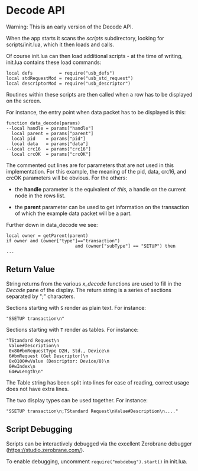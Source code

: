 # Decode API

Warning: This is an early version of the Decode API.

When the app starts it scans the *scripts* subdirectory,
looking for scripts/init.lua, which it then loads and calls.

Of course init.lua can then load additional scripts -
at the time of writing, init.lua contains these load commands:

    local defs          = require("usb_defs")
    local stdRequestMod = require("usb_std_request")
    local descriptorMod = require("usb_descriptor")

Routines within these scripts are then called when a row has
to be displayed on the screen.

For instance, the entry point when data packet has to be
displayed is this:

    function data_decode(params)
    --local handle = params["handle"]
      local parent = params["parent"]
      local pid    = params["pid"]
      local data   = params["data"]
    --local crc16  = params["crc16"]
      local crcOK  = params["crcOK"]

The commented out lines are for parameters that are not used
in this implementation.
For this example, the meaning of the pid, data, crc16, and crcOK
parameters will be obvious.
For the others:

- the **handle** parameter is the equivalent of *this*,
a handle on the current node in the rows list.

- the **parent** parameter can be used to get information on the transaction
of which the example data packet will be a part.

Further down in data_decode we see:

    local owner = getParent(parent)
    if owner and (owner["type"]=="transaction")
                              and (owner["subType"] == "SETUP") then
    ...

## Return Value

String returns from the various *x_decode* functions are used to fill in the
*Decode* pane of the display.
The return string is a series of sections separated by ";" characters.

Sections starting with `S` render as plain text.
For instance:

    "SSETUP transaction\n"

Sections starting with `T` render as tables.
For instance:

    "TStandard Request\n
     Value#Description\n
     0x80#bmRequestType D2H, Std., Device\n
     6#bmRequest (Get Descriptor)\n
     0x0100#wValue (Descriptor: Device/0)\n
     0#wIndex\n
     64#wLength\n"

The Table string has been split into lines for ease of reading,
correct usage does not have extra lines.

The two display types can be used together.
For instance:

    "SSETUP transaction\n;TStandard Request\nValue#Description\n...."

## Script Debugging

Scripts can be interactively debugged via the excellent Zerobrane
debugger (https://studio.zerobrane.com/).

To enable debugging, uncomment `require("mobdebug").start()` in init.lua.
